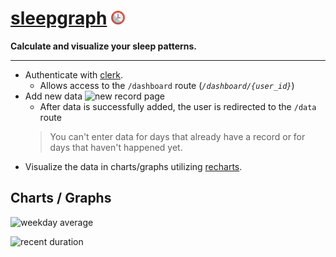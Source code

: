 # [sleepgraph](https://sleepgraph.mjanglin.com) <img src="/public/apple-touch-icon.png" width="22px" height="22px" />

**Calculate and visualize your sleep patterns.**

---

- Authenticate with [clerk](https://clerk.com/).
    - Allows access to the `/dashboard` route (*`/dashboard/{user_id}`*)
- Add new data
    ![new record page](https://i.gyazo.com/b7432558bb257a047501f8c50d5598c4.gif)
    - After data is successfully added, the user is redirected to the `/data` route
    > You can't enter data for days that already have a record or for days that haven't happened yet.
- Visualize the data in charts/graphs utilizing [recharts](https://recharts.org/en-US).

## Charts / Graphs

![weekday average](https://i.gyazo.com/95fcf38efab79b52893be7d59f944288.gif)

![recent duration](https://i.gyazo.com/201adec24a40d009bf2990e6e8f64379.gif)